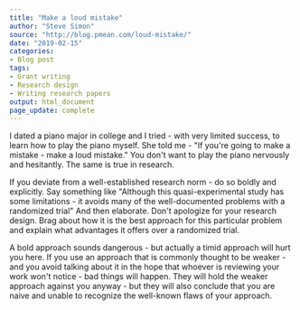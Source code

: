 ```yaml
---
title: "Make a loud mistake"
author: "Steve Simon"
source: "http://blog.pmean.com/loud-mistake/"
date: "2019-02-15"
categories:
- Blog post
tags:
- Grant writing
- Research design
- Writing research papers
output: html_document
page_update: complete
---
```


I dated a piano major in college and I tried - with very limited success, to learn how to play the piano myself. She told me - "If you're going to make a mistake - make a loud mistake." You don't want to play the piano nervously and hesitantly. The same is true in research. 

<!---More--->

If you deviate from a well-established research norm - do so boldly and explicitly. Say something like "Although this quasi-experimental study has some limitations - it avoids many of the well-documented problems with a randomized trial" And then elaborate. Don't apologize for your research design. Brag about how it is the best approach for this particular problem and explain what advantages it offers over a randomized trial.

A bold approach sounds dangerous - but actually a timid approach will hurt you here. If you use an approach that is commonly thought to be weaker - and you avoid talking about it in the hope that whoever is reviewing your work won't notice - bad things will happen. They will hold the weaker approach against you anyway - but they will also conclude that you are naive and unable to recognize the well-known flaws of your approach.
